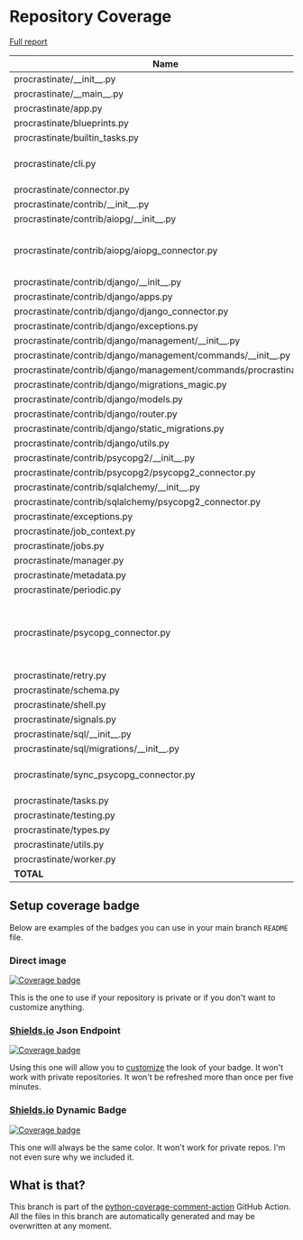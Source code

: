 # Repository Coverage

[Full report](https://htmlpreview.github.io/?https://github.com/procrastinate-org/procrastinate/blob/python-coverage-comment-action-data/htmlcov/index.html)

| Name                                                              |    Stmts |     Miss |   Branch |   BrPart |   Cover |   Missing |
|------------------------------------------------------------------ | -------: | -------: | -------: | -------: | ------: | --------: |
| procrastinate/\_\_init\_\_.py                                     |       19 |        0 |        0 |        0 |    100% |           |
| procrastinate/\_\_main\_\_.py                                     |        6 |        0 |        2 |        0 |    100% |           |
| procrastinate/app.py                                              |       82 |        1 |       10 |        0 |     99% |       261 |
| procrastinate/blueprints.py                                       |       55 |        0 |       14 |        0 |    100% |           |
| procrastinate/builtin\_tasks.py                                   |        7 |        0 |        2 |        0 |    100% |           |
| procrastinate/cli.py                                              |      214 |        3 |       42 |        2 |     98% |48, 135, 139 |
| procrastinate/connector.py                                        |       42 |        0 |        0 |        0 |    100% |           |
| procrastinate/contrib/\_\_init\_\_.py                             |        0 |        0 |        0 |        0 |    100% |           |
| procrastinate/contrib/aiopg/\_\_init\_\_.py                       |        3 |        0 |        0 |        0 |    100% |           |
| procrastinate/contrib/aiopg/aiopg\_connector.py                   |      151 |        2 |       88 |        2 |     98% |207-208, 306->305 |
| procrastinate/contrib/django/\_\_init\_\_.py                      |        8 |        0 |        0 |        0 |    100% |           |
| procrastinate/contrib/django/apps.py                              |       32 |        1 |        8 |        0 |     98% |        25 |
| procrastinate/contrib/django/django\_connector.py                 |       66 |        2 |       18 |        0 |     98% |     20-21 |
| procrastinate/contrib/django/exceptions.py                        |        4 |        0 |        0 |        0 |    100% |           |
| procrastinate/contrib/django/management/\_\_init\_\_.py           |        0 |        0 |        0 |        0 |    100% |           |
| procrastinate/contrib/django/management/commands/\_\_init\_\_.py  |        0 |        0 |        0 |        0 |    100% |           |
| procrastinate/contrib/django/management/commands/procrastinate.py |       15 |        4 |        2 |        0 |     65% |     24-27 |
| procrastinate/contrib/django/migrations\_magic.py                 |       77 |        0 |       23 |        0 |    100% |           |
| procrastinate/contrib/django/models.py                            |       51 |        0 |        2 |        0 |    100% |           |
| procrastinate/contrib/django/router.py                            |        6 |        2 |        2 |        0 |     50% |     12-13 |
| procrastinate/contrib/django/static\_migrations.py                |       10 |        0 |        0 |        0 |    100% |           |
| procrastinate/contrib/django/utils.py                             |       15 |        0 |        0 |        0 |    100% |           |
| procrastinate/contrib/psycopg2/\_\_init\_\_.py                    |        3 |        0 |        0 |        0 |    100% |           |
| procrastinate/contrib/psycopg2/psycopg2\_connector.py             |      105 |        1 |       62 |        1 |     99% |        28 |
| procrastinate/contrib/sqlalchemy/\_\_init\_\_.py                  |        3 |        0 |        0 |        0 |    100% |           |
| procrastinate/contrib/sqlalchemy/psycopg2\_connector.py           |       82 |        1 |       48 |        0 |     99% |       117 |
| procrastinate/exceptions.py                                       |       35 |        0 |        2 |        0 |    100% |           |
| procrastinate/job\_context.py                                     |       53 |        0 |       20 |        0 |    100% |           |
| procrastinate/jobs.py                                             |       73 |        0 |       12 |        0 |    100% |           |
| procrastinate/manager.py                                          |       98 |        0 |       14 |        0 |    100% |           |
| procrastinate/metadata.py                                         |        6 |        0 |        0 |        0 |    100% |           |
| procrastinate/periodic.py                                         |       96 |        0 |       24 |        0 |    100% |           |
| procrastinate/psycopg\_connector.py                               |      114 |        5 |       62 |        4 |     95% |152-154, 227, 253->252, 286 |
| procrastinate/retry.py                                            |       38 |        0 |       14 |        0 |    100% |           |
| procrastinate/schema.py                                           |       25 |        0 |        4 |        0 |    100% |           |
| procrastinate/shell.py                                            |       61 |        5 |       14 |        0 |     93% |     43-47 |
| procrastinate/signals.py                                          |       44 |        0 |       10 |        0 |    100% |           |
| procrastinate/sql/\_\_init\_\_.py                                 |       21 |        0 |        0 |        0 |    100% |           |
| procrastinate/sql/migrations/\_\_init\_\_.py                      |        0 |        0 |        0 |        0 |    100% |           |
| procrastinate/sync\_psycopg\_connector.py                         |       87 |        3 |       46 |        3 |     95% |33, 151, 176 |
| procrastinate/tasks.py                                            |       47 |        0 |       10 |        0 |    100% |           |
| procrastinate/testing.py                                          |      142 |        1 |       45 |        1 |     99% |       148 |
| procrastinate/types.py                                            |        4 |        0 |        0 |        0 |    100% |           |
| procrastinate/utils.py                                            |      180 |        0 |       46 |        0 |    100% |           |
| procrastinate/worker.py                                           |      171 |        0 |       42 |        0 |    100% |           |
|                                                         **TOTAL** | **2351** |   **31** |  **688** |   **13** | **98%** |           |


## Setup coverage badge

Below are examples of the badges you can use in your main branch `README` file.

### Direct image

[![Coverage badge](https://raw.githubusercontent.com/procrastinate-org/procrastinate/python-coverage-comment-action-data/badge.svg)](https://htmlpreview.github.io/?https://github.com/procrastinate-org/procrastinate/blob/python-coverage-comment-action-data/htmlcov/index.html)

This is the one to use if your repository is private or if you don't want to customize anything.

### [Shields.io](https://shields.io) Json Endpoint

[![Coverage badge](https://img.shields.io/endpoint?url=https://raw.githubusercontent.com/procrastinate-org/procrastinate/python-coverage-comment-action-data/endpoint.json)](https://htmlpreview.github.io/?https://github.com/procrastinate-org/procrastinate/blob/python-coverage-comment-action-data/htmlcov/index.html)

Using this one will allow you to [customize](https://shields.io/endpoint) the look of your badge.
It won't work with private repositories. It won't be refreshed more than once per five minutes.

### [Shields.io](https://shields.io) Dynamic Badge

[![Coverage badge](https://img.shields.io/badge/dynamic/json?color=brightgreen&label=coverage&query=%24.message&url=https%3A%2F%2Fraw.githubusercontent.com%2Fprocrastinate-org%2Fprocrastinate%2Fpython-coverage-comment-action-data%2Fendpoint.json)](https://htmlpreview.github.io/?https://github.com/procrastinate-org/procrastinate/blob/python-coverage-comment-action-data/htmlcov/index.html)

This one will always be the same color. It won't work for private repos. I'm not even sure why we included it.

## What is that?

This branch is part of the
[python-coverage-comment-action](https://github.com/marketplace/actions/python-coverage-comment)
GitHub Action. All the files in this branch are automatically generated and may be
overwritten at any moment.